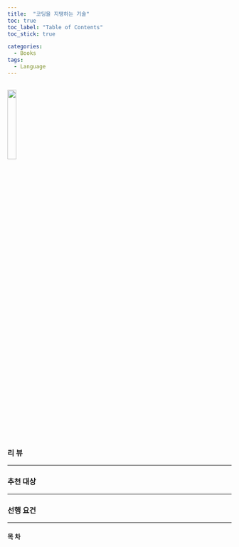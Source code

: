 ```yaml
---
title:  "코딩을 지탱하는 기술"
toc: true
toc_label: "Table of Contents"
toc_stick: true

categories:
  - Books
tags:
  - Language
---
```


<a href="https://www.aladin.co.kr/shop/wproduct.aspx?ItemId=31679090"><img src="https://image.aladin.co.kr/product/3167/90/cover500/8994774483_1.jpg" width="20%"></a>
---
### 리 뷰  


---
### 추천 대상   

---
### 선행 요건

---
#### 목 차